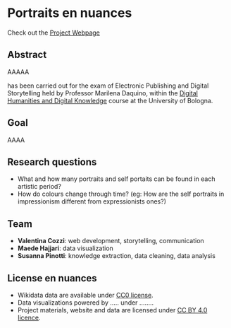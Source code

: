 # Portraits en nuances 
Check out the [Project Webpage](https://valentinacozzi.github.io/epds_project/)

## Abstract
AAAAA

has been carried out for the exam of Electronic Publishing and Digital Storytelling held by Professor Marilena Daquino, within the [Digital Humanities and Digital Knowledge](https://corsi.unibo.it/2cycle/DigitalHumanitiesKnowledge) course at the University of Bologna.

## Goal  
AAAA

## Research questions
* What and how many portraits and self portaits can be found in each artistic period? 
* How do colours change through time? (eg: How are the self portraits in impressionism different from expressionists ones?)

## Team
* __Valentina Cozzi__: web development, storytelling, communication 
* __Maede Hajjari__: data visualization
* __Susanna Pinotti__: knowledge extraction, data cleaning, data analysis 

## License en nuances 
* Wikidata data are available under [CC0 license](https://creativecommons.org/share-your-work/public-domain/cc0/).
* Data visualizations powered by ..... under ........
* Project materials, website and data are licensed under [CC BY 4.0 licence](https://creativecommons.org/licenses/by/4.0/).

